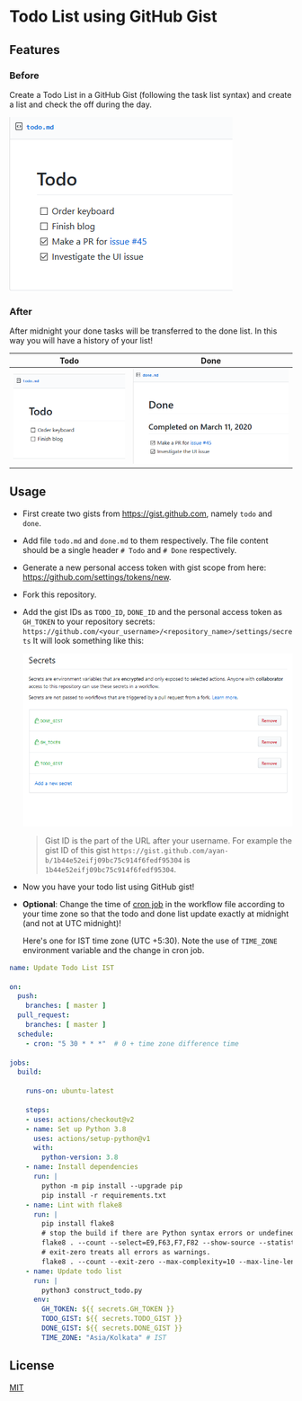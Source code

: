 # Todo List using GitHub Gist

## Features

### Before

Create a Todo List in a GitHub Gist (following the task list syntax) and
create a list and check the off during the day.

![before todo](images/before-todo.png)

### After

After midnight your done tasks will be transferred to the done list. In this
way you will have a history of your list!

|               Todo                   |          Done            |
|--------------------------------------|--------------------------|
| ![after todo](images/after-todo.png) | ![done](images/done.png) |

## Usage

- First create two gists from <https://gist.github.com>, namely `todo` and `done`.
- Add file `todo.md` and `done.md` to them respectively. The file content should
  be a single header `# Todo` and `# Done` respectively.

- Generate a new personal access token with gist scope from
  here: <https://github.com/settings/tokens/new>.

- Fork this repository.

- Add the gist IDs as `TODO_ID`, `DONE_ID` and the personal access token as
 `GH_TOKEN` to your repository secrets: `https://github.com/<your_username>/<repository_name>/settings/secrets`
  It will look something like this:

  ![secrets.jpg](./images/secrets.png)

  > Gist ID is the part of the URL after your username. For example the gist ID
  of this gist `https://gist.github.com/ayan-b/1b44e52eifj09bc75c914f6fedf95304`
  is `1b44e52eifj09bc75c914f6fedf95304`.

- Now you have your todo list using GitHub gist!
- **Optional**: Change the time of [cron job](.github/workflows/update-list.yml)
  in the workflow file according to your time zone so that the todo and done
  list update exactly at midnight (and not at UTC midnight)!

  Here's one for IST time zone (UTC +5:30). Note the use of `TIME_ZONE` environment
  variable and the change in cron job.

```yaml
name: Update Todo List IST

on:
  push:
    branches: [ master ]
  pull_request:
    branches: [ master ]
  schedule:
    - cron: "5 30 * * *"  # 0 + time zone difference time

jobs:
  build:

    runs-on: ubuntu-latest

    steps:
    - uses: actions/checkout@v2
    - name: Set up Python 3.8
      uses: actions/setup-python@v1
      with:
        python-version: 3.8
    - name: Install dependencies
      run: |
        python -m pip install --upgrade pip
        pip install -r requirements.txt
    - name: Lint with flake8
      run: |
        pip install flake8
        # stop the build if there are Python syntax errors or undefined names
        flake8 . --count --select=E9,F63,F7,F82 --show-source --statistics
        # exit-zero treats all errors as warnings.
        flake8 . --count --exit-zero --max-complexity=10 --max-line-length=79 --statistics
    - name: Update todo list
      run: |
        python3 construct_todo.py
      env:
        GH_TOKEN: ${{ secrets.GH_TOKEN }}
        TODO_GIST: ${{ secrets.TODO_GIST }}
        DONE_GIST: ${{ secrets.DONE_GIST }}
        TIME_ZONE: "Asia/Kolkata" # IST
```

## License

[MIT](LICENSE)
